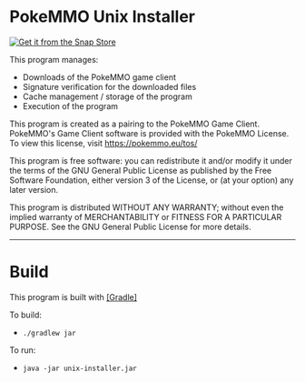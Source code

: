 # PokeMMO Unix Installer

[![Get it from the Snap Store](https://snapcraft.io/static/images/badges/en/snap-store-black.svg)](https://snapcraft.io/pokemmo)

This program manages:

- Downloads of the PokeMMO game client
- Signature verification for the downloaded files
- Cache management / storage of the program
- Execution of the program

This program is created as a pairing to the PokeMMO Game Client. PokeMMO's Game Client software is provided with the
PokeMMO License. To view this license, visit https://pokemmo.eu/tos/

This program is free software: you can redistribute it and/or modify it under the terms of the GNU General Public
License as published by the Free Software Foundation, either version 3 of the License, or (at your option) any later
version.

This program is distributed WITHOUT ANY WARRANTY; without even the implied warranty of MERCHANTABILITY or FITNESS FOR A
PARTICULAR PURPOSE. See the GNU General Public License for more details.

----

# Build

This program is built with [[Gradle]](https://gradle.org/)

To build:

- `./gradlew jar`

To run:

- `java -jar unix-installer.jar`
